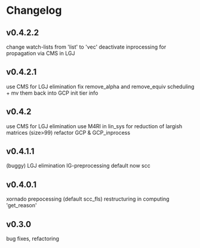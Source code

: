 # Changelog

## v0.4.2.2

change watch-lists from 'list' to 'vec'
deactivate inprocessing for propagation via CMS in LGJ

## v0.4.2.1

use CMS for LGJ elimination
fix remove_alpha and remove_equiv scheduling + mv them back into GCP
init tier info

## v0.4.2

use CMS for LGJ elimination
use M4RI in lin_sys for reduction of largish matrices (size>99)
refactor GCP & GCP_inprocess

## v0.4.1.1

(buggy) LGJ elimination
IG-preprocessing default now scc

## v0.4.0.1

xornado prepocessing (default scc_fls)
restructuring in computing 'get_reason'

## v0.3.0

bug fixes, refactoring
